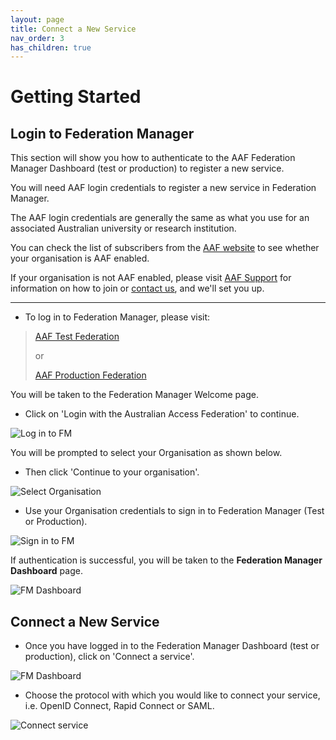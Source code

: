 ```yaml
---
layout: page
title: Connect a New Service
nav_order: 3
has_children: true
---
```

# Getting Started

## Login to Federation Manager

This section will show you how to authenticate to the AAF Federation Manager Dashboard (test or production) to register a new service.

You will need AAF login credentials to register a new service in Federation Manager.

The AAF login credentials are generally the same as what you use for an associated Australian university or research
institution.

You can check the list of subscribers from the [AAF website](https://aaf.edu.au/subscribers/) to see whether your organisation is AAF enabled.

If your organisation is not AAF enabled, please visit [AAF Support](https://support.aaf.edu.au/support/solutions/articles/19000036105-how-to-join-the-australian-access-federation) for information on how to
join or [contact us](mailto:support@aaf.edu.au), and we'll set you up.

---

- To log in to Federation Manager, please visit:

> [AAF Test Federation](https://manager.test.aaf.edu.au)
>
> or
>
> [AAF Production Federation](https://manager.aaf.edu.au)


You will be taken to the Federation Manager Welcome page.

- Click on 'Login with the Australian Access Federation' to continue.

![Log in to FM](/assets/images/FM-login.png)


You will be prompted to select your Organisation as shown below.

- Then click 'Continue to your organisation'.

![Select Organisation](/assets/images/sign-in-to-org-FM.png)

- Use your Organisation credentials to sign in to Federation Manager (Test or Production).

![Sign in to FM](/assets/images/sign-in-to-FM.png)

If authentication is successful, you will be taken to the **Federation Manager Dashboard** page.

![FM Dashboard](/assets/images/FM-dashboard.png)

## Connect a New Service

- Once you have logged in to the Federation Manager Dashboard (test or production), click on 'Connect a service'.

![FM Dashboard](/assets/images/FM-dashboard.png)

- Choose the protocol with which you would like to connect your service, i.e. OpenID Connect, Rapid Connect or SAML.

![Connect service](/assets/images/connect-service.png)

